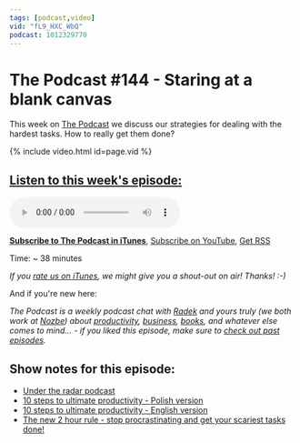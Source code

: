 ```yaml
---
tags: [podcast,video]
vid: "fL9_HXC_WbQ"
podcast: 1012329770
---
```


# The Podcast #144 - Staring at a blank canvas

This week on [The Podcast][p] we discuss our strategies for dealing with the hardest tasks. How to really get them done?

{% include video.html id=page.vid %}

<!--More-->

## [Listen to this week's episode:][e]

<audio controls>
<source src="https://files.nozbe.com/podcast/144.mp3" type="audio/mpeg">
</audio>

**[Subscribe to The Podcast in iTunes][i]**, [Subscribe on YouTube][y], [Get RSS][rss]

Time: ~ 38 minutes

*If you [rate us on iTunes][i], we might give you a shout-out on air! Thanks! :-)*

And if you're new here:

*The Podcast is a weekly podcast chat with [Radek][r] and yours truly (we both work at [Nozbe][n]) about [productivity](/productivity), [business](/business), [books](/books), and whatever else comes to mind… - if you liked this episode, make sure to [check out past episodes](/podcast).*

## Show notes for this episode:

  * [Under the radar podcast](https://www.relay.fm/radar)
  * [10 steps to ultimate productivity - Polish version](https://kursproduktywnosci.pl/)
  * [10 steps to ultimate productivity - English version](https://productivitycourse.com/)
  * [The new 2 hour rule - stop procrastinating and get your scariest tasks done!](https://sliwinski.com/2hours/)

[y]: https://michael.gratis/thepodcastyt
[rss]: http://thepodcast.fm/episodes?format=RSS
[e]: http://thepodcast.fm/episodes/144
[p]: https://michael.gratis/thepodcastfm
[n]: https://nozbe.com/?a=mike
[r]: https://michael.gratis/radex
[i]: https://michael.gratis/thepodcast
[o]: https://michael.gratis/ipadonly
